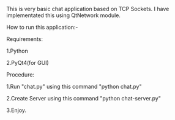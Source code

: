 This is very basic chat application based on TCP Sockets. I have implementated this using QtNetwork module.


How to run this application:-

Requirements:

1.Python

2.PyQt4(for GUI)


Procedure:

1.Run "chat.py" using this command "python chat.py"

2.Create Server using this command "python chat-server.py"

3.Enjoy.
